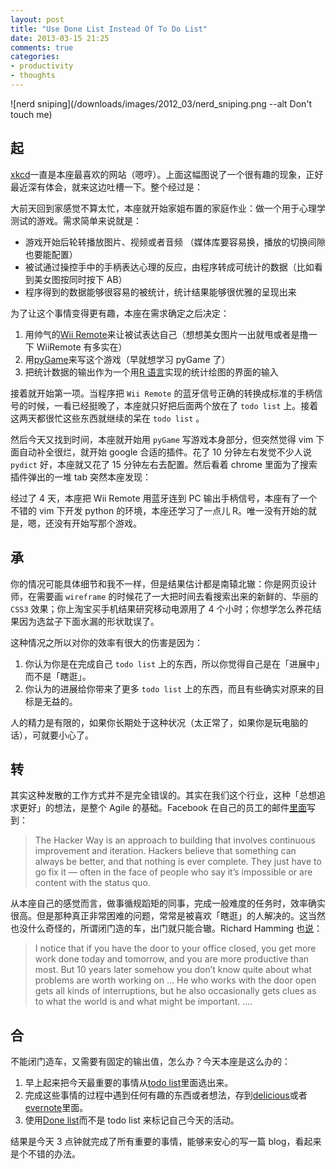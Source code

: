 ```yaml
---
layout: post
title: "Use Done List Instead Of To Do List"
date: 2013-03-15 21:25
comments: true
categories:
- productivity
- thoughts
---
```


![nerd sniping](/downloads/images/2012_03/nerd_sniping.png --alt Don't touch me)

## **起**

<a href="http://xkcd.com/730/" target="_blank">xkcd</a>一直是本座最喜欢的网站（嗯哼）。上面这幅图说了一个很有趣的现象，正好最近深有体会，就来这边吐槽一下。整个经过是：

大前天回到家感觉不算太忙，本座就开始家姐布置的家庭作业：做一个用于心理学测试的游戏。需求简单来说就是：

- 游戏开始后轮转播放图片、视频或者音频 （媒体库要容易换，播放的切换间隙也要能配置）
- 被试通过操控手中的手柄表达心理的反应，由程序转成可统计的数据（比如看到美女图按同时按下 AB）
- 程序得到的数据能够很容易的被统计，统计结果能够很优雅的呈现出来

为了让这个事情变得更有趣，本座在需求确定之后决定：

1. 用帅气的<a href="http://www.nintendo.co.uk/NOE/en_GB/systems/accessories_1243.html" target="_blank" class="broken_link">Wii Remote</a>来让被试表达自己（想想美女图片一出就甩或者是撸一下 WiiRemote 有多实在）
2. 用<a href="http://www.pygame.org/news.html" target="_blank">pyGame</a>来写这个游戏（早就想学习 pyGame 了）
3. 把统计数据的输出作为一个用<a href="http://www.r-project.org/" target="_blank">R 语言</a>实现的统计绘图的界面的输入

接着就开始第一项。当程序把 `Wii Remote` 的蓝牙信号正确的转换成标准的手柄信号的时候，一看已经挺晚了，本座就只好把后面两个放在了 `todo list` 上。接着这两天都很忙这些东西就继续的呆在 `todo list` 。

然后今天又找到时间，本座就开始用 `pyGame` 写游戏本身部分，但突然觉得 vim 下面自动补全很烂，就开始 google 合适的插件。花了 10 分钟左右发觉不少人说 `pydict` 好，本座就又花了 15 分钟左右去配置。然后看着 chrome 里面为了搜索插件弹出的一堆 tab 突然本座发现：

经过了 4 天，本座把 Wii Remote 用蓝牙连到 PC 输出手柄信号，本座有了一个不错的 vim 下开发 python 的环境，本座还学习了一点儿 R。唯一没有开始的就是，嗯，还没有开始写那个游戏。

## **承**

你的情况可能具体细节和我不一样，但是结果估计都是南辕北辙：你是网页设计师，在需要画 `wireframe` 的时候花了一大把时间去看搜索出来的新鲜的、华丽的 `CSS3` 效果；你上淘宝买手机结果研究移动电源用了 4 个小时；你想学怎么养花结果因为选盆子下面水漏的形状耽误了。

这种情况之所以对你的效率有很大的伤害是因为：

1. 你认为你是在完成自己 `todo list` 上的东西，所以你觉得自己是在「进展中」而不是「瞎逛」。
2. 你认为的进展给你带来了更多 `todo list` 上的东西，而且有些确实对原来的目标是无益的。

人的精力是有限的，如果你长期处于这种状况（太正常了，如果你是玩电脑的话），可就要小心了。

## **转**

其实这种发散的工作方式并不是完全错误的。其实在我们这个行业，这种「总想追求更好」的想法，是整个 Agile 的基础。Facebook 在自己的员工的邮件<a href="http://blogs.wsj.com/deals/2012/02/01/mark-zuckerbergs-letter-from-the-facebook-filing/" target="_blank">里面</a>写到：

> The Hacker Way is an approach to building that involves continuous improvement and iteration. Hackers believe that something can always be better, and that nothing is ever complete. They just have to go fix it — often in the face of people who say it’s impossible or are content with the status quo.

从本座自己的感觉而言，做事循规蹈矩的同事，完成一般难度的任务时，效率确实很高。但是那种真正非常困难的问题，常常是被喜欢「瞎逛」的人解决的。这当然也没什么奇怪的，所谓闭门造的车，出门就只能合辙。Richard Hamming 也<a href="http://www.cs.virginia.edu/~robins/YouAndYourResearch.html" target="_blank">说</a>：

> I notice that if you have the door to your office closed, you get more work done today and tomorrow, and you are more productive than most. But 10 years later somehow you don&#8217;t know quite about what problems are worth working on … He who works with the door open gets all kinds of interruptions, but he also occasionally gets clues as to what the world is and what might be important. ….

## **合**

不能闭门造车，又需要有固定的输出值，怎么办？今天本座是这么办的：

1. 早上起来把今天最重要的事情从<a href="https://astrid.com/home" target="_blank">todo list</a>里面选出来。
2. 完成这些事情的过程中遇到任何有趣的东西或者想法，存到<a href="http://delicious.com/" target="_blank">delicious</a>或者<a href="http://www.evernote.com/" target="_blank">evernote</a>里面。
3. 使用<a href="https://idonethis.com" target="_blank">Done list</a>而不是 todo list 来标记自己今天的活动。

结果是今天 3 点钟就完成了所有重要的事情，能够来安心的写一篇 blog，看起来是个不错的办法。
